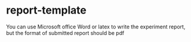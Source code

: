 # report-template

You can use Microsoft office Word or latex to write the experiment report, but the format of submitted report should be pdf

